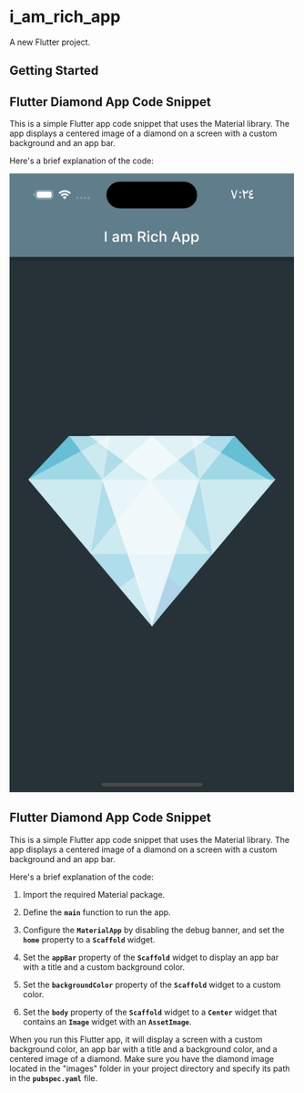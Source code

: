 # i_am_rich_app

A new Flutter project.

## Getting Started
## Flutter Diamond App Code Snippet

This is a simple Flutter app code snippet that uses the Material library. The app displays a centered image of a diamond on a screen with a custom background and an app bar.

Here's a brief explanation of the code:

<img src="Simulator Screen Shot - iPhone 14 Pro - 2023-04-21 at 19.24.13.png" alt="Screenshot" width="500"/>


## Flutter Diamond App Code Snippet

This is a simple Flutter app code snippet that uses the Material library. The app displays a centered image of a diamond on a screen with a custom background and an app bar.

Here's a brief explanation of the code:

1. Import the required Material package.

2. Define the **`main`** function to run the app.

3. Configure the **`MaterialApp`** by disabling the debug banner, and set the **`home`** property to a **`Scaffold`** widget.

4. Set the **`appBar`** property of the **`Scaffold`** widget to display an app bar with a title and a custom background color.

5. Set the **`backgroundColor`** property of the **`Scaffold`** widget to a custom color.

6. Set the **`body`** property of the **`Scaffold`** widget to a **`Center`** widget that contains an **`Image`** widget with an **`AssetImage`**.

When you run this Flutter app, it will display a screen with a custom background color, an app bar with a title and a background color, and a centered image of a diamond. Make sure you have the diamond image located in the "images" folder in your project directory and specify its path in the **`pubspec.yaml`** file.
